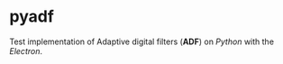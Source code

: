 # pyadf
Test implementation of Adaptive digital filters (**ADF**) on *Python* with the *Electron*.

